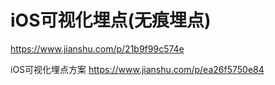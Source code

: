 # iOS可视化埋点(无痕埋点)
https://www.jianshu.com/p/21b9f99c574e

iOS可视化埋点方案
https://www.jianshu.com/p/ea26f5750e84